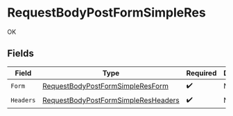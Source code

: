 # RequestBodyPostFormSimpleRes

OK


## Fields

| Field                                                                                                 | Type                                                                                                  | Required                                                                                              | Description                                                                                           |
| ----------------------------------------------------------------------------------------------------- | ----------------------------------------------------------------------------------------------------- | ----------------------------------------------------------------------------------------------------- | ----------------------------------------------------------------------------------------------------- |
| `Form`                                                                                                | [RequestBodyPostFormSimpleResForm](../../models/operations/RequestBodyPostFormSimpleResForm.md)       | :heavy_check_mark:                                                                                    | N/A                                                                                                   |
| `Headers`                                                                                             | [RequestBodyPostFormSimpleResHeaders](../../models/operations/RequestBodyPostFormSimpleResHeaders.md) | :heavy_check_mark:                                                                                    | N/A                                                                                                   |